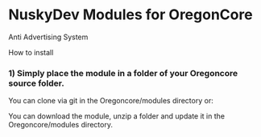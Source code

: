 ﻿# NuskyDev Modules for OregonCore

Anti Advertising System

How to install

### 1) Simply place the module in a folder of your Oregoncore source folder.

You can clone via git in the Oregoncore/modules directory or:

You can download the module, unzip a folder and update it in the Oregoncore/modules directory.